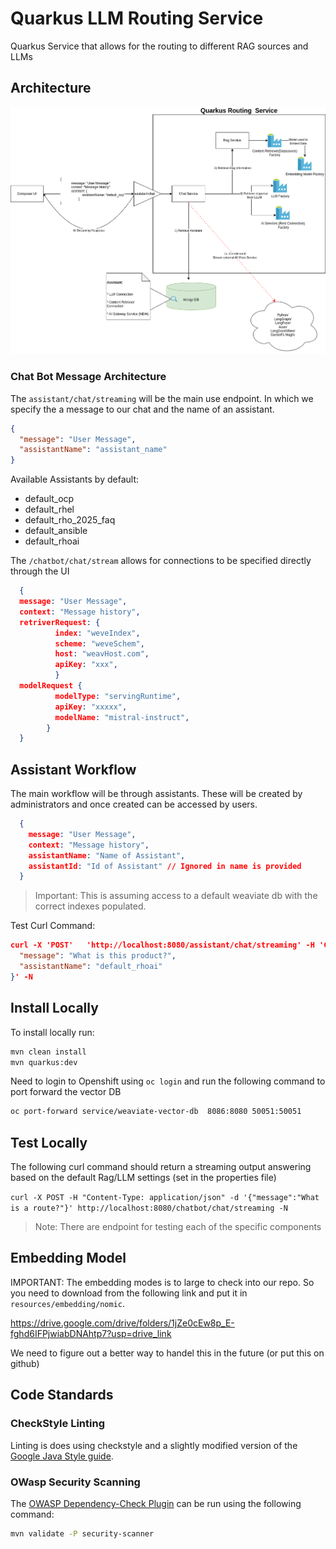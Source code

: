 # Quarkus LLM Routing Service

Quarkus Service that allows for the routing to different RAG sources and LLMs

## Architecture

![](.assets/Routing%20Service.drawio.png)

### Chat Bot Message Architecture

The `assistant/chat/streaming` will be the main use endpoint. In which we specify the a message to our chat and the name of an assistant.

```json
{
  "message": "User Message",
  "assistantName": "assistant_name"
}
```

Available Assistants by default:
- default_ocp
- default_rhel
- default_rho_2025_faq
- default_ansible
- default_rhoai


The `/chatbot/chat/stream` allows for connections to be specified directly through the UI 

```json
  {
  message: "User Message",
  context: "Message history",
  retriverRequest: {
          index: "weveIndex",
          scheme: "weveSchem",
          host: "weavHost.com",
          apiKey: "xxx",
          }
  modelRequest {
          modelType: "servingRuntime",
          apiKey: "xxxxx",
          modelName: "mistral-instruct",
        }
  }
```

## Assistant Workflow

The main workflow will be through assistants. These will be created by administrators and once created can be accessed by users.

```json
  {
    message: "User Message",
    context: "Message history",
    assistantName: "Name of Assistant",
    assistantId: "Id of Assistant" // Ignored in name is provided
  }
```


> Important: This is assuming access to a default weaviate db with the correct indexes populated.

Test Curl Command:
```json
curl -X 'POST'   'http://localhost:8080/assistant/chat/streaming' -H 'Content-Type: application/json'   -d '{
  "message": "What is this product?",
  "assistantName": "default_rhoai"
}' -N

```

## Install Locally

To install locally run:

```sh
mvn clean install
mvn quarkus:dev
```

Need to login to Openshift using `oc login` and run the following command to port forward the vector DB

```sh
oc port-forward service/weaviate-vector-db  8086:8080 50051:50051
```

## Test Locally

The following curl command should return a streaming output answering based on the default Rag/LLM settings (set in the properties file)

`curl -X POST -H "Content-Type: application/json" -d '{"message":"What is a route?"}' http://localhost:8080/chatbot/chat/streaming -N`

> Note: There are endpoint for testing each of the specific components

## Embedding Model

IMPORTANT: The embedding modes is to large to check into our repo. So you need to download from the following link and put it in `resources/embedding/nomic`.

https://drive.google.com/drive/folders/1jZe0cEw8p_E-fghd6IFPjwiabDNAhtp7?usp=drive_link

We need to figure out a better way to handel this in the future (or put this on github)

## Code Standards

### CheckStyle Linting

Linting is does using checkstyle and a slightly modified version of the [Google Java Style guide](https://google.github.io/styleguide/javaguide.html).

### OWasp Security Scanning

The [OWASP Dependency-Check Plugin](https://owasp.org/www-project-dependency-check/) can be run using the following command:

```sh
mvn validate -P security-scanner
```
